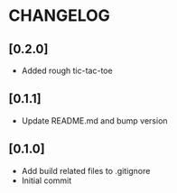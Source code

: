 # CHANGELOG

## [0.2.0]

* Added rough tic-tac-toe

## [0.1.1]

* Update README.md and bump version

## [0.1.0]

* Add build related files to .gitignore
* Initial commit
